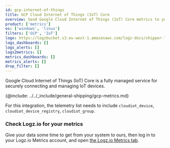 ```yaml
---
id: gcp-internet-of-things
title: GCP Cloud Internet of Things (IoT) Core
overview: Send Google Cloud Internet of Things (IoT) Core metrics to your Logz.io account.
product: ['metrics']
os: ['windows', 'linux']
filters: ['GCP', 'IoT']
logo: https://logzbucket.s3.eu-west-1.amazonaws.com/logz-docs/shipper-logos/googleiot.png
logs_dashboards: []
logs_alerts: []
logs2metrics: []
metrics_dashboards: []
metrics_alerts: []
drop_filter: []
---
```



Google Cloud Internet of Things (IoT) Core is a fully managed service for securely connecting and managing IoT devices. 


{@include: ../../_include/general-shipping/gcp-metrics.md}  

For this integration, the telemetry list needs to include `cloudiot_device`, `cloudiot_device_registry`, `cloudiot_group`.

### Check Logz.io for your metrics

Give your data some time to get from your system to ours, then log in to your Logz.io Metrics account, and open [the Logz.io Metrics tab](https://app.logz.io/#/dashboard/metrics/).
